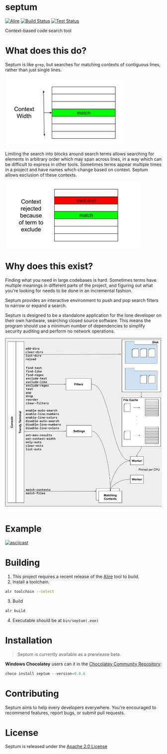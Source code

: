 # septum

[![Alire](https://img.shields.io/endpoint?url=https://alire.ada.dev/badges/septum.json)](https://alire.ada.dev/crates/septum.html)
[![Build Status](https://github.com/pyjarrett/septum/actions/workflows/ada.yml/badge.svg)](https://github.com/pyjarrett/septum/actions)
[![Test Status](https://github.com/pyjarrett/septum/actions/workflows/unit-tests.yml/badge.svg)](https://github.com/pyjarrett/septum/actions)

Context-based code search tool

# What does this do?

Septum is like `grep`, but searches for matching contexts of contiguous lines,
rather than just single lines.

![Include match](docs/images/context_match.png)

Limiting the search into blocks around search terms allows searching for elements
in arbitrary order which may span across lines, in a way which can be difficult
to express in other tools. Sometimes terms appear multiple times in a project and
have names which change based on context. Septum allows exclusion of these contexts.

![Exclude match](docs/images/excluded_match.png)

# Why does this exist?

Finding what you need in large codebases is hard.  Sometimes terms have multiple
meanings in different parts of the project, and figuring out what you're looking
for needs to be done in an incremental fashion.

Septum provides an interactive environment to push and pop search filters
to narrow or expand a search.

Septum is designed to be a standalone application for the lone developer on
their own hardware, searching closed source software. This means the program
should use a minimum number of dependencies to simplify security auditing and
perform no network operations.

![Command diagram](docs/images/command_overview.png)

# Example

[![asciicast](https://asciinema.org/a/459292.svg)](https://asciinema.org/a/459292)

# Building

1. This project requires a recent release of the [Alire](https://github.com/alire-project/alire/releases) tool to build.
2. Install a toolchain.

```bash
alr toolchain --select
```

3. Build

```bash
alr build
```

4. Executable should be at `bin/septum(.exe)`

# Installation

> Septum is currently available as a prerelease beta.

**Windows Chocolatey** users can it in the [Chocolatey Community Repository](https://community.chocolatey.org/packages/septum/):

```powershell
choco install septum --version=0.0.6
```

# Contributing

Septum aims to help every developers everywhere.  You're encouraged to recommend
features, report bugs, or submit pull requests.

# License

Septum is released under the [Apache 2.0 License](http://www.apache.org/licenses/LICENSE-2.0)
